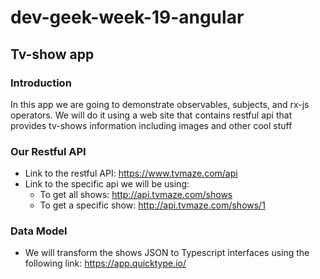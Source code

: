 # dev-geek-week-19-angular
## Tv-show app
### Introduction
In this app we are going to demonstrate observables, subjects, and rx-js operators. We will do it using a web site that contains restful api that provides tv-shows information including images and other cool stuff

### Our Restful API
- Link to the restful API: https://www.tvmaze.com/api
- Link to the specific api we will be using:
   - To get all shows: http://api.tvmaze.com/shows
   - To get a specific show: http://api.tvmaze.com/shows/1

### Data Model
* We will transform the shows JSON to Typescript interfaces using the following link: https://app.quicktype.io/
   
 
   
